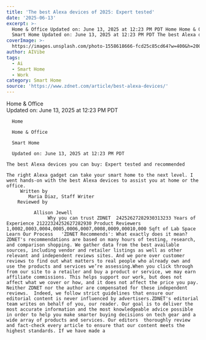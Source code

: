 ```yaml
---
title: 'The best Alexa devices of 2025: Expert tested'
date: '2025-06-13'
excerpt: >-
  Home & Office Updated on: June 13, 2025 at 12:23 PM PDT Home Home & Office
  Smart Home Updated on: June 13, 2025 at 12:23 PM PDT The best Alexa devices...
coverImage: >-
  https://images.unsplash.com/photo-1558618666-fcd25c85cd64?w=400&h=200&fit=crop&auto=format
author: AIVibe
tags:
  - Ai
  - Smart Home
  - Work
category: Smart Home
source: 'https://www.zdnet.com/article/best-alexa-devices/'
---
```

Home & Office     
      Updated on: June 13, 2025 at 12:23 PM PDT
     
      Home
    
      Home & Office
    
      Smart Home
     
      Updated on: June 13, 2025 at 12:23 PM PDT
      
    The best Alexa devices you can buy: Expert tested and recommended
          
    The right Alexa gadget can take your smart home to the next level. I went hands-on with the best Alexa devices to assist you at home or the office.
         Written by 
            Maria Diaz, Staff Writer            
        Reviewed by
        
              Allison Jewell
                   Why you can trust ZDNET  24252627282930313233 Years of Experience 21222324252627282930 Product Reviewers 1,0002,0003,0004,0005,0006,0007,0008,0009,00010,000 Sqft of Lab Space Learn Our Process   'ZDNET Recommends': What exactly does it mean? ZDNET's recommendations are based on many hours of testing, research, and comparison shopping. We gather data from the best available sources, including vendor and retailer listings as well as other relevant and independent reviews sites. And we pore over customer reviews to find out what matters to real people who already own and use the products and services we’re assessing.When you click through from our site to a retailer and buy a product or service, we may earn affiliate commissions. This helps support our work, but does not affect what we cover or how, and it does not affect the price you pay. Neither ZDNET nor the author are compensated for these independent reviews.  Indeed, we follow strict guidelines that ensure our editorial content is never influenced by advertisers.ZDNET's editorial team writes on behalf of you, our reader. Our goal is to deliver the most accurate information and the most knowledgeable advice possible in order to help you make smarter buying decisions on tech gear and a wide array of products and services. Our editors  thoroughly review and fact-check every article to ensure that our content meets the highest standards. If we have made a

